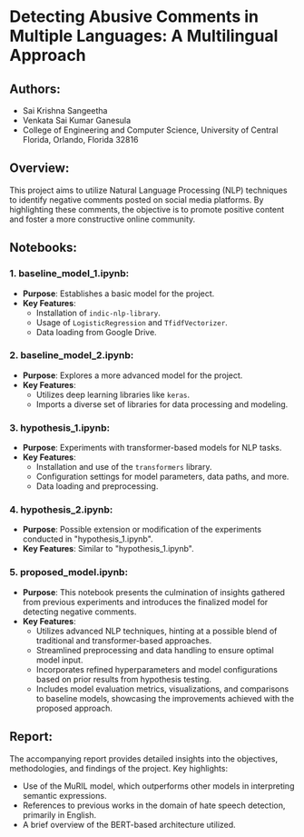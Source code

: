 
# Detecting Abusive Comments in Multiple Languages: A Multilingual Approach

## Authors:
- Sai Krishna Sangeetha
- Venkata Sai Kumar Ganesula
- College of Engineering and Computer Science, University of Central Florida, Orlando, Florida 32816

## Overview:
This project aims to utilize Natural Language Processing (NLP) techniques to identify negative comments posted on social media platforms. By highlighting these comments, the objective is to promote positive content and foster a more constructive online community.

## Notebooks:

### 1. **baseline_model_1.ipynb**:
- **Purpose**: Establishes a basic model for the project.
- **Key Features**:
  - Installation of `indic-nlp-library`.
  - Usage of `LogisticRegression` and `TfidfVectorizer`.
  - Data loading from Google Drive.

### 2. **baseline_model_2.ipynb**:
- **Purpose**: Explores a more advanced model for the project.
- **Key Features**:
  - Utilizes deep learning libraries like `keras`.
  - Imports a diverse set of libraries for data processing and modeling.

### 3. **hypothesis_1.ipynb**:
- **Purpose**: Experiments with transformer-based models for NLP tasks.
- **Key Features**:
  - Installation and use of the `transformers` library.
  - Configuration settings for model parameters, data paths, and more.
  - Data loading and preprocessing.

### 4. **hypothesis_2.ipynb**:
- **Purpose**: Possible extension or modification of the experiments conducted in "hypothesis_1.ipynb".
- **Key Features**: Similar to "hypothesis_1.ipynb".

### 5. **proposed_model.ipynb**:
- **Purpose**: This notebook presents the culmination of insights gathered from previous experiments and introduces the finalized model for detecting negative comments.
- **Key Features**:
  - Utilizes advanced NLP techniques, hinting at a possible blend of traditional and transformer-based approaches.
  - Streamlined preprocessing and data handling to ensure optimal model input.
  - Incorporates refined hyperparameters and model configurations based on prior results from hypothesis testing.
  - Includes model evaluation metrics, visualizations, and comparisons to baseline models, showcasing the improvements achieved with the proposed approach.

## Report:
The accompanying report provides detailed insights into the objectives, methodologies, and findings of the project. Key highlights:
- Use of the MuRIL model, which outperforms other models in interpreting semantic expressions.
- References to previous works in the domain of hate speech detection, primarily in English.
- A brief overview of the BERT-based architecture utilized.
